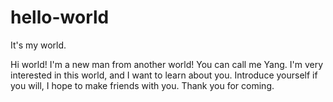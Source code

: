 # hello-world
It's my world.

Hi world!
I'm a new man from another world! You can call me Yang.
I'm very interested in this world, and I want to learn about you.
Introduce yourself if you will, I hope to make friends with you.
Thank you for coming.
